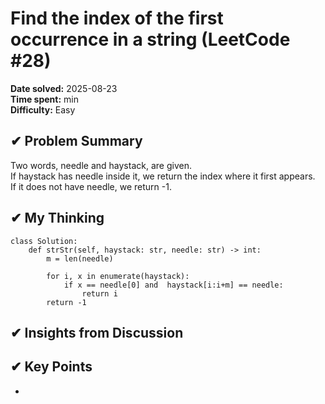 # Find the index of the first occurrence in a string (LeetCode #28)

**Date solved:** 2025-08-23   
**Time spent:**  min  
**Difficulty:** Easy  

## ✔︎ Problem Summary
Two words, needle and haystack, are given.  
If haystack has needle inside it, we return the index where it first appears.  
If it does not have needle, we return -1.  

## ✔︎ My Thinking
```
class Solution:
    def strStr(self, haystack: str, needle: str) -> int:
        m = len(needle)

        for i, x in enumerate(haystack):
            if x == needle[0] and  haystack[i:i+m] == needle:
                return i 
        return -1
```


## ✔︎ Insights from Discussion


## ✔︎ Key Points
- 
